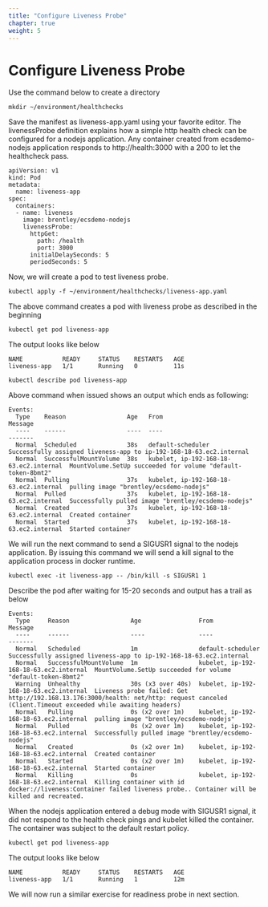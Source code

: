 ```yaml
---
title: "Configure Liveness Probe"
chapter: true
weight: 5
---
```


# Configure Liveness Probe


Use the command below to create a directory

```
mkdir ~/environment/healthchecks
```

Save the manifest as liveness-app.yaml using your favorite editor. The livenessProbe definition explains how a simple http health check can be configured for a nodejs application. Any container created from ecsdemo-nodejs application responds to http://health:3000 with a 200 to let the healthcheck pass.

```
apiVersion: v1
kind: Pod
metadata:
  name: liveness-app
spec:
  containers:
  - name: liveness
    image: brentley/ecsdemo-nodejs
    livenessProbe:
      httpGet:
        path: /health
        port: 3000
      initialDelaySeconds: 5
      periodSeconds: 5
```

Now, we will create a pod to test liveness probe.

```
kubectl apply -f ~/environment/healthchecks/liveness-app.yaml
```

The above command creates a pod with liveness probe as described in the beginning

```
kubectl get pod liveness-app
```

The output looks like below

```
NAME           READY     STATUS    RESTARTS   AGE
liveness-app   1/1       Running   0          11s
```

```
kubectl describe pod liveness-app
```

Above command when issued shows an output which ends as following:

```
Events:
  Type    Reason                 Age   From                                    Message
  ----    ------                 ----  ----                                    -------
  Normal  Scheduled              38s   default-scheduler                       Successfully assigned liveness-app to ip-192-168-18-63.ec2.internal
  Normal  SuccessfulMountVolume  38s   kubelet, ip-192-168-18-63.ec2.internal  MountVolume.SetUp succeeded for volume "default-token-8bmt2"
  Normal  Pulling                37s   kubelet, ip-192-168-18-63.ec2.internal  pulling image "brentley/ecsdemo-nodejs"
  Normal  Pulled                 37s   kubelet, ip-192-168-18-63.ec2.internal  Successfully pulled image "brentley/ecsdemo-nodejs"
  Normal  Created                37s   kubelet, ip-192-168-18-63.ec2.internal  Created container
  Normal  Started                37s   kubelet, ip-192-168-18-63.ec2.internal  Started container
```

We will run the next command to send a SIGUSR1 signal to the nodejs application. By issuing this command we will send a kill signal to the application process in docker runtime.

```
kubectl exec -it liveness-app -- /bin/kill -s SIGUSR1 1
```

Describe the pod after waiting for 15-20 seconds and output has a trail as below

```
Events:
  Type     Reason                 Age                From                                    Message
  ----     ------                 ----               ----                                    -------
  Normal   Scheduled              1m                 default-scheduler                       Successfully assigned liveness-app to ip-192-168-18-63.ec2.internal
  Normal   SuccessfulMountVolume  1m                 kubelet, ip-192-168-18-63.ec2.internal  MountVolume.SetUp succeeded for volume "default-token-8bmt2"
  Warning  Unhealthy              30s (x3 over 40s)  kubelet, ip-192-168-18-63.ec2.internal  Liveness probe failed: Get http://192.168.13.176:3000/health: net/http: request canceled (Client.Timeout exceeded while awaiting headers)
  Normal   Pulling                0s (x2 over 1m)    kubelet, ip-192-168-18-63.ec2.internal  pulling image "brentley/ecsdemo-nodejs"
  Normal   Pulled                 0s (x2 over 1m)    kubelet, ip-192-168-18-63.ec2.internal  Successfully pulled image "brentley/ecsdemo-nodejs"
  Normal   Created                0s (x2 over 1m)    kubelet, ip-192-168-18-63.ec2.internal  Created container
  Normal   Started                0s (x2 over 1m)    kubelet, ip-192-168-18-63.ec2.internal  Started container
  Normal   Killing                0s                 kubelet, ip-192-168-18-63.ec2.internal  Killing container with id docker://liveness:Container failed liveness probe.. Container will be killed and recreated.
```

When the nodejs application entered a debug mode with SIGUSR1 signal, it did not respond to the health check pings and kubelet killed the container. The container was subject to the default restart policy.

```
kubectl get pod liveness-app
```

The output looks like below

```
NAME           READY     STATUS    RESTARTS   AGE
liveness-app   1/1       Running   1          12m
```

We will now run a similar exercise for readiness probe in next section.
